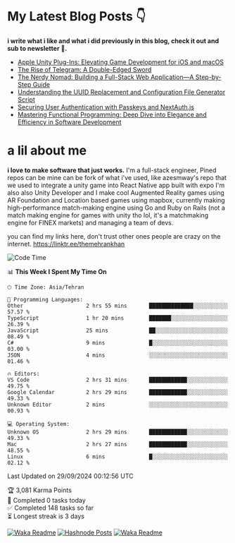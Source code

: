 # My Latest Blog Posts 👇
**i write what i like and what i did previously in this blog, check it out and sub to newsletter 🫡.**

<!-- HASHNODE_BLOG:START -->
- [Apple Unity Plug-Ins: Elevating Game Development for iOS and macOS](https://themehrankhan.hashnode.dev/apple-unity-plug-ins-elevating-game-development-for-ios-and-macos)
- [The Rise of Telegram: A Double-Edged Sword](https://themehrankhan.hashnode.dev/the-rise-of-telegram-a-double-edged-sword)
- [The Nerdy Nomad: Building a Full-Stack Web Application—A Step-by-Step Guide](https://themehrankhan.hashnode.dev/the-nerdy-nomad-building-a-full-stack-web-applicationa-step-by-step-guide)
- [Understanding the UUID Replacement and Configuration File Generator Script](https://themehrankhan.hashnode.dev/understanding-the-uuid-replacement-and-configuration-file-generator-script)
- [Securing User Authentication with Passkeys and NextAuth.js](https://themehrankhan.hashnode.dev/securing-user-authentication-with-passkeys-and-nextauthjs)
- [Mastering Functional Programming: Deep Dive into Elegance and Efficiency in Software Development](https://themehrankhan.hashnode.dev/mastering-functional-programming-deep-dive-into-elegance-and-efficiency-in-software-development)

<!-- HASHNODE_BLOG:END -->

# a lil about me
**i love to make  software that just works.**
I'm a full-stack engineer, Pined repos can be mine can be fork of what i've used, like azesmway's repo that we used to integrate a unity game into React Native app built with expo I'm also also Unity Developer and I make cool Augmented Reality games using AR Foundation and Location based games using mapbox, currently making high-performance match-making engine using Go and Ruby on Rails (not a match making engine for games with unity tho lol, it's a matchmaking engine for FINEX markets) and managing a team of devs.

you can find my links here, don't trust other ones people are crazy on the internet.
https://linktr.ee/themehrankhan

<!--START_SECTION:waka-->
![Code Time](http://img.shields.io/badge/Code%20Time-632%20hrs%2057%20mins-blue)

📊 **This Week I Spent My Time On** 

```text
🕑︎ Time Zone: Asia/Tehran

💬 Programming Languages: 
Other                    2 hrs 55 mins       ██████████████░░░░░░░░░░░   57.57 % 
TypeScript               1 hr 20 mins        ███████░░░░░░░░░░░░░░░░░░   26.39 % 
JavaScript               25 mins             ██░░░░░░░░░░░░░░░░░░░░░░░   08.49 % 
C#                       9 mins              █░░░░░░░░░░░░░░░░░░░░░░░░   03.00 % 
JSON                     4 mins              ░░░░░░░░░░░░░░░░░░░░░░░░░   01.46 % 

🔥 Editors: 
VS Code                  2 hrs 31 mins       ████████████░░░░░░░░░░░░░   49.75 % 
Google Calendar          2 hrs 29 mins       ████████████░░░░░░░░░░░░░   49.33 % 
Unknown Editor           2 mins              ░░░░░░░░░░░░░░░░░░░░░░░░░   00.93 % 

💻 Operating System: 
Unknown OS               2 hrs 29 mins       ████████████░░░░░░░░░░░░░   49.33 % 
Mac                      2 hrs 27 mins       ████████████░░░░░░░░░░░░░   48.55 % 
Linux                    6 mins              █░░░░░░░░░░░░░░░░░░░░░░░░   02.12 % 
```


 Last Updated on 29/09/2024 00:12:56 UTC
<!--END_SECTION:waka-->

<!-- TODO-IST:START -->
🏆  3,081 Karma Points           
🌸  Completed 0 tasks today           
✅  Completed 148 tasks so far           
⏳  Longest streak is 3 days
<!-- TODO-IST:END -->

[![Waka Readme](https://github.com/TheMehranKhan/themehrankhan/actions/workflows/main.yml/badge.svg)](https://github.com/TheMehranKhan/themehrankhan/actions/workflows/main.yml)
[![Hashnode Posts](https://github.com/TheMehranKhan/themehrankhan/actions/workflows/hashnode.yml/badge.svg)](https://github.com/TheMehranKhan/themehrankhan/actions/workflows/hashnode.yml)
[![Waka Readme](https://github.com/TheMehranKhan/themehrankhan/actions/workflows/waka.yml/badge.svg)](https://github.com/TheMehranKhan/themehrankhan/actions/workflows/waka.yml)
